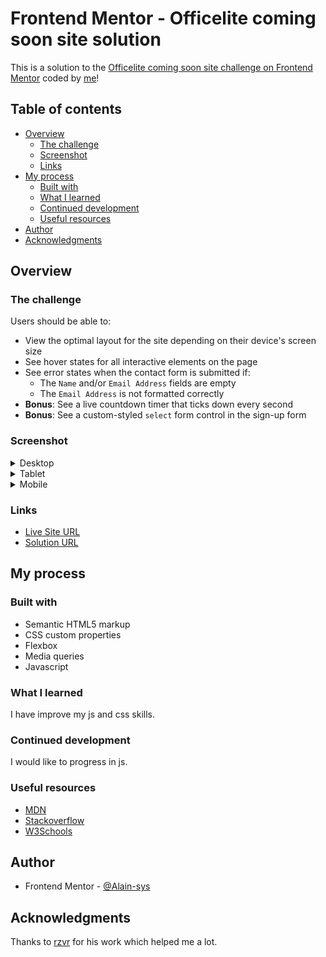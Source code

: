 # Frontend Mentor - Officelite coming soon site solution

This is a solution to the [Officelite coming soon site challenge on Frontend Mentor](https://www.frontendmentor.io/challenges/officelite-coming-soon-site-M4DIPNz8g) coded by [me](https://github.com/Alain-sys)!
## Table of contents

- [Overview](#overview)
  - [The challenge](#the-challenge)
  - [Screenshot](#screenshot)
  - [Links](#links)
- [My process](#my-process)
  - [Built with](#built-with)
  - [What I learned](#what-i-learned)
  - [Continued development](#continued-development)
  - [Useful resources](#useful-resources)
- [Author](#author)
- [Acknowledgments](#acknowledgments)

## Overview

### The challenge

Users should be able to:

- View the optimal layout for the site depending on their device's screen size
- See hover states for all interactive elements on the page
- See error states when the contact form is submitted if:
  - The `Name` and/or `Email Address` fields are empty
  - The `Email Address` is not formatted correctly
- **Bonus**: See a live countdown timer that ticks down every second
- **Bonus**: See a custom-styled `select` form control in the sign-up form

### Screenshot

<details>
  <summary>Desktop</summary>
  <img src="img/Desktop-officelite-coming-soon-site.png" alt=""/>
  <img src="img/Desktop-officelite-coming-soon-site-sign-up.png" alt=""/>
</details>

<details>
  <summary>Tablet</summary>
  <p align="center">
    <img src="img/Tablet-officelite-coming-soon-site.png" alt=""/>
    <img src="img/Tablet-officelite-coming-soon-site-sign-up.png" alt=""/>
  </p>
</details>

<details>
  <summary>Mobile</summary>
  <p align="center">
    <img src="img/Mobile-officelite-coming-soon-site.png" alt=""/>
    <img src="img/Mobile-officelite-coming-soon-site-sign-up.png" alt=""/>
  </p>
</details>


### Links

- [Live Site URL](https://alain-sys.github.io/Officelite-coming-soon-site/)
- [Solution URL](https://www.frontendmentor.io/solutions/officelite-coming-soon-site-html-css-js-poRNRsInJ)

## My process

### Built with

- Semantic HTML5 markup
- CSS custom properties
- Flexbox
- Media queries
- Javascript

### What I learned

I have improve my js and css skills.

### Continued development

I would like to progress in js.

### Useful resources

- [MDN](https://developer.mozilla.org/fr/)
- [Stackoverflow](https://stackoverflow.com/) 
- [W3Schools](https://www.w3schools.com/) 

## Author

- Frontend Mentor - [@Alain-sys](https://www.frontendmentor.io/profile/Alain-sys)

## Acknowledgments

Thanks to [rzvr](https://github.com/rzvr) for his work which helped me a lot.
